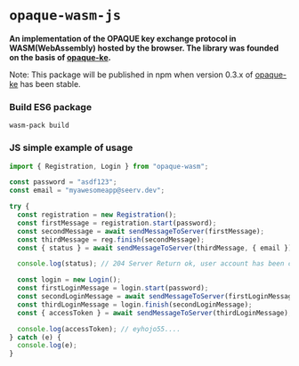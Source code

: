 <h1><code>opaque-wasm-js</code></h1>

<strong>An implementation of the OPAQUE key exchange protocol in WASM(WebAssembly) hosted by the browser. The library was founded on the basis of [opaque-ke](https://github.com/novifinancial/opaque-ke). </strong>

Note: This package will be published in npm when version 0.3.x of [opaque-ke](https://github.com/novifinancial/opaque-ke) has been stable.

### Build ES6 package

```
wasm-pack build

```

### JS simple example of usage

```js
import { Registration, Login } from "opaque-wasm";

const password = "asdf123";
const email = "myawesomeapp@seerv.dev";

try {
  const registration = new Registration();
  const firstMessage = registration.start(password);
  const secondMessage = await sendMessageToServer(firstMessage);
  const thirdMessage = reg.finish(secondMessage);
  const { status } = await sendMessageToServer(thirdMessage, { email });

  console.log(status); // 204 Server Return ok, user account has been created

  const login = new Login();
  const firstLoginMessage = login.start(password);
  const secondLoginMessage = await sendMessageToServer(firstLoginMessage);
  const thirdLoginMessage = login.finish(secondLoginMessage);
  const { accessToken } = await sendMessageToServer(thirdLoginMessage);

  console.log(accessToken); // eyhojo55....
} catch (e) {
  console.log(e);
}
```

